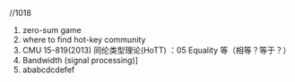 //1018

1. zero-sum game
1. where to find hot-key community
1. CMU 15-819(2013) 同伦类型理论(HoTT) ：05 Equality 等（相等？等于？）
1. Bandwidth (signal processing)]
1. ababcdcdefef

